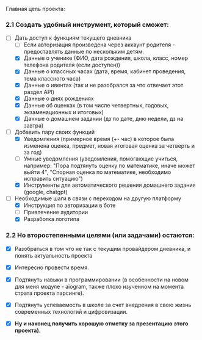 Главная цель проекта:

### 2.1 Создать удобный инструмент, который сможет:

- [ ] Дать доступ к функциям текущего дневника
	- [ ] Если авторизация произведена через аккаунт родителя - предоставлять данные по нескольким детям.
	- [x] Данные о ученике (ФИО, дата рождения, школа, класс, номер телефона родителя (если доступен))
	- [x] Данные о классных часах (дата, время, кабинет проведения, тема классного часа)
	- [x] Данные о ивентах (так и не разобрался за что отвечает этот раздел API)
	- [x] Данные о днях рождениях
	- [x] Данные об оценках (в том числе четвертных, годовых, экзаменационных и  итоговых)
	- [x] Данные о домашнем задании (дз по дате, дню недели, дз на завтра)

- [ ] Добавить пару своих функций
	- [x] Уведомления (примерное время (+- час) в которое была изменена оценка, предмет, новая итоговая оценка за четверть и за год)
	- [ ] Умные уведомления (уведомления, помогающие учиться, например: "Пора подтянуть оценку по математике, иначе может выйти 4", "Спорная оценка по математике, необходимо исправить ситуацию")
	- [x] Инструменты для автоматического решения домашнего задания (google, chatgpt)
	
- [ ] Необходимые шаги в связи с переходом на другую платформу
	- [x] Инструкция по авторизации в боте
	- [ ] Привлечение аудитории
	- [x] Разработка логотипа

### 2.2 Но второстепенными целями (или задачами) остаются:

- [x] Разобраться в том что не так с текущим провайдером дневника, и понять актуальность проекта

- [x] Интересно провести время.
- [x] Подтянуть навыки в программировании (в особенности на новом для меня модуле - aiogram, также плохо изученном на момента страта проекта парсинге).
- [x] Подтянуть успеваемость в школе за счет внедрения в свою жизнь современных технологий и цифровизации.

- [x] **Ну и наконец получить хорошую отметку за презентацию этого проекта)**.